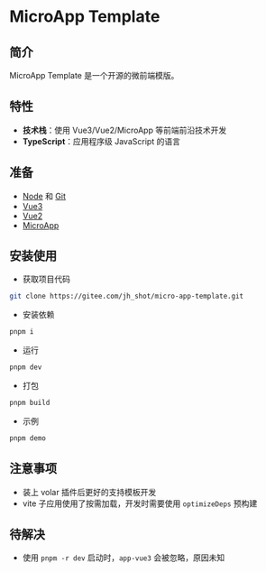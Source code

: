 # MicroApp Template

## 简介

MicroApp Template 是一个开源的微前端模版。

## 特性

- **技术栈**：使用 Vue3/Vue2/MicroApp 等前端前沿技术开发
- **TypeScript**：应用程序级 JavaScript 的语言

## 准备

- [Node](http://nodejs.org/) 和 [Git](https://git-scm.com/)
- [Vue3](https://v3.cn.vuejs.org/guide/introduction.html)
- [Vue2](https://v2.cn.vuejs.org/v2/guide/)
- [MicroApp](https://micro-zoe.github.io/micro-app/docs.html#/)

## 安装使用

- 获取项目代码

```bash
git clone https://gitee.com/jh_shot/micro-app-template.git
```

- 安装依赖

```bash
pnpm i
```

- 运行

```bash
pnpm dev
```

- 打包

```bash
pnpm build
```

- 示例

```bash
pnpm demo
```

## 注意事项

- 装上 volar 插件后更好的支持模板开发
- vite 子应用使用了按需加载，开发时需要使用 `optimizeDeps` 预构建

## 待解决

- 使用 `pnpm -r dev` 启动时，`app-vue3` 会被忽略，原因未知

